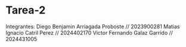 # Tarea-2
Integrantes: Diego Benjamin Arriagada Proboste // 2023900281
             Matias Ignacio Catril Perez // 2024402170
             Victor Fernando Galaz Garrido // 2024431005
